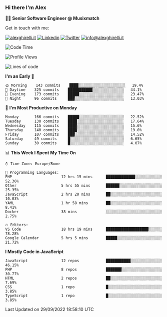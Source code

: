 ### Hi there I'm Alex

👨‍💻 __Senior Software Engineer @ Musixmatch__

Get in touch with me:

[![alexghirelli.it](https://img.shields.io/static/v1?label=alexghirelli.it&message=%20&color=red&logo=&style=flat-square&logoColor=white)](https://www.alexghirelli.it/)
[![Linkedin](https://img.shields.io/static/v1?label=Linkedin&message=%20&color=blue&logo=Linkedin&style=flat-square&logoColor=white)](https://linkedin.com/in/alexghirelli)
[![Twitter](https://img.shields.io/static/v1?label=Twitter&message=%20&color=blue&logo=Twitter&style=flat-square&logoColor=white)](https://twitter.com/alexGhirelli)
[![info@alexghirelli.it](https://img.shields.io/static/v1?label=info@alexghirelli.it&message=%20&color=red&logo=gmail&style=flat-square&logoColor=white)](mailto:info@alexghirelli.it)

<!--START_SECTION:waka-->
![Code Time](http://img.shields.io/badge/Code%20Time-7%2C012%20hrs%2025%20mins-blue)

![Profile Views](http://img.shields.io/badge/Profile%20Views-96-blue)

![Lines of code](https://img.shields.io/badge/From%20Hello%20World%20I%27ve%20Written-645%20Thousand%20lines%20of%20code-blue)

**I'm an Early 🐤** 

```text
🌞 Morning    143 commits    ████░░░░░░░░░░░░░░░░░░░░░   19.4% 
🌆 Daytime    325 commits    ███████████░░░░░░░░░░░░░░   44.1% 
🌃 Evening    173 commits    █████░░░░░░░░░░░░░░░░░░░░   23.47% 
🌙 Night      96 commits     ███░░░░░░░░░░░░░░░░░░░░░░   13.03%

```
📅 **I'm Most Productive on Monday** 

```text
Monday       166 commits    █████░░░░░░░░░░░░░░░░░░░░   22.52% 
Tuesday      130 commits    ████░░░░░░░░░░░░░░░░░░░░░   17.64% 
Wednesday    115 commits    ████░░░░░░░░░░░░░░░░░░░░░   15.6% 
Thursday     140 commits    ████░░░░░░░░░░░░░░░░░░░░░   19.0% 
Friday       107 commits    ███░░░░░░░░░░░░░░░░░░░░░░   14.52% 
Saturday     49 commits     █░░░░░░░░░░░░░░░░░░░░░░░░   6.65% 
Sunday       30 commits     █░░░░░░░░░░░░░░░░░░░░░░░░   4.07%

```


📊 **This Week I Spent My Time On** 

```text
⌚︎ Time Zone: Europe/Rome

💬 Programming Languages: 
PHP                      12 hrs 15 mins      █████████████░░░░░░░░░░░░   52.36% 
Other                    5 hrs 55 mins       ██████░░░░░░░░░░░░░░░░░░░   25.35% 
JavaScript               2 hrs 20 mins       ██░░░░░░░░░░░░░░░░░░░░░░░   10.03% 
YAML                     1 hr 58 mins        ██░░░░░░░░░░░░░░░░░░░░░░░   8.41% 
Docker                   38 mins             ░░░░░░░░░░░░░░░░░░░░░░░░░   2.75%

🔥 Editors: 
VS Code                  18 hrs 19 mins      ███████████████████░░░░░░   78.28% 
Google Calendar          5 hrs 5 mins        █████░░░░░░░░░░░░░░░░░░░░   21.72%

```

**I Mostly Code in JavaScript** 

```text
JavaScript               12 repos            ███████████░░░░░░░░░░░░░░   46.15% 
PHP                      8 repos             ███████░░░░░░░░░░░░░░░░░░   30.77% 
HTML                     2 repos             ██░░░░░░░░░░░░░░░░░░░░░░░   7.69% 
CSS                      1 repo              █░░░░░░░░░░░░░░░░░░░░░░░░   3.85% 
TypeScript               1 repo              █░░░░░░░░░░░░░░░░░░░░░░░░   3.85%

```



 Last Updated on 29/09/2022 18:58:10 UTC
<!--END_SECTION:waka-->
